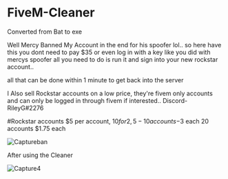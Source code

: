 # FiveM-Cleaner
Converted from Bat to exe 

Well Mercy Banned My Account in the end for his spoofer lol..
so here have this you dont need to pay $35 or even log in with a key like you did with mercys spoofer all you need to do is run it and sign into your new rockstar account..


all that can be done within 1 minute to get back into the server
 


I Also sell Rockstar accounts on a low price, they're fivem only accounts and can only be logged in through fivem if interested.. Discord- RileyG#2276

#Rockstar accounts $5 per account, $10 for 2, 5-10 accounts-$3 each 20 accounts $1.75 each


![Captureban](https://user-images.githubusercontent.com/100459240/189098464-4465624c-5ecc-4884-8b63-20d29f068e07.PNG)






After using the Cleaner

![Capture4](https://user-images.githubusercontent.com/100459240/189079127-e9c00c19-6b71-4475-87e8-642582c24466.PNG)
